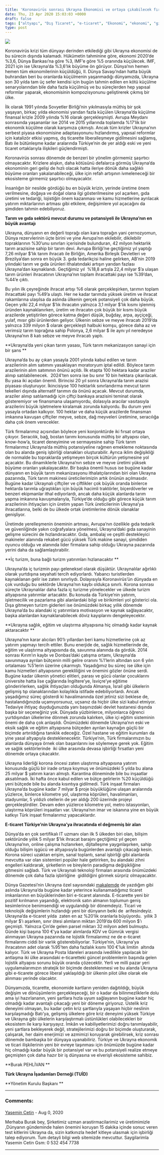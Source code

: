 ```yaml
---
title: 'Koronavirüs sonrası Ukrayna Ekonomisi ve ortaya çıkabilecek fırsatlar'
date: Thu, 23 Apr 2020 15:03:03 +0000
draft: false
tags: ["altyapı", "Dış Ticaret", "e-ticaret", "Ekonomi", "ekonomi", "gıda", "lojistik", "tarım", "teknoloji", "Ukrayna", "Ukrayna", "Ukrayna Dış İlişkileri"]
type: post
---
```



![](https://burakpehlivan.org/wp-content/uploads/2020/04/7e34d0cfda370e5b0da7bc540938c123_XL.jpg)

Koronavirüs krizi tüm dünyayı derinden etkilediği gibi Ukrayna ekonomisi de bu sürecin dışında kalamadı. Hükümetin tahminine göre, ekonomi 2020’de %3,6, Dünya Bankası’na göre %3, IMF’e göre %5 oranında küçülecek. IMF, 2021 için ise Ukrayna’da %3,6’lık büyüme ön görüyor. Dünya’nın hemen hemen tüm ekonomilerinin küçüldüğü, II. Dünya Savaşı’ndan hatta büyük buhrandan beri bu oranlarda küçülmenin yaşanmadığı dünyamızda, Ukrayna son 30 yılda tam üç sefer kendisi için bugün tahmin edilen en kötü küçülme senaryolarından bile daha fazla küçülmüş ve bu süreçlerden hep yapısal reformlar yaparak, ekonomisinin kompozisyonunu geliştirerek çıkmış bir ülke. 

İlk olarak 1991 yılında Sovyetler Birliği’nin yıkılmasıyla müthiş bir şok yaşayan, birkaç yılda ekonomisi yarıdan fazla küçülen Ukrayna’da küçülme finansal krizle 2009 yılında %16 olarak gerçekleşmişti. Avrupa Meydanı sonrasında yaşananlar ise 2014 ve 2015 yıllarında toplamda %17’lik bir ekonomik küçülme olarak karşımıza çıkmıştı. Ancak tüm krizler Ukrayna’nın serbest piyasa ekonomisine adaptasyonunu hızlandırmış, yapısal reformlar için katalizör etkisi yapmış, dış ticarette liberalleşmeye gidilmesini sağlamış, Batı ile bütünleşme kadar aralarında Türkiye’nin de yer aldığı eski ve yeni ticaret ortaklarıyla ilişkileri güçlendirmişti. 

Koronavirüs sonrası dönemde de benzeri bir yönelim görmemiz şaşırtıcı olmayacaktır. Krizlere alışkın, daha kötüsünü defalarca görmüş Ukrayna’da ekonominin geri gelişi de hızlı olacak hatta ileriye dönük daha sağlıklı büyüme oranları yakalanabileceği, ülke için refah artışının ivmeleneceği bir ekosisteme girmemiz şaşırtıcı olmayacaktır. 

İnsanlığın bir nesilde gördüğü bu en büyük krizin, yerinde üretime önem verilmesine, doğaya ve doğal olana ilgi gösterilmesine yol açarken, gıda üretimi ve tedariği, lojistiğin önem kazanması ve kamu hizmetlerine ayrılacak yatırım miktarlarının artması gibi etkilere, değişimlere yol açacağını da şimdiden tahmin edebiliyoruz. 

**Tarım ve gıda sektörü mevcut durumu ve potansiyeli ile Ukrayna’nın en büyük avantajı**

Ukrayna, dünyanın en değerli toprağı olan kara toprağın yani çernozyomun, Dünya rezervlerinin üçte birini ve yine Avrupa’nın ekilebilir, dikilebilir topraklarının %30’unu sınırları içerisinde bulunduran, 42 milyon hektarlık tarım arazisine sahip bir tarım devi. Avrupa Birliği’ne geçtiğimiz yıl yaptığı 7,26 milyar $’lık tarım ihracatı ile Birliğin, Amerika Birleşik Devletleri ve Brezilya’dan sonra en büyük 3. gıda tedarikçisi haline gelirken, AB’nin 2019 yılındaki tarım ve gıda ürünleri ithalatındaki artışın yarıdan fazlası Ukrayna’dan kaynaklandı. Geçtiğimiz yıl  %18,8 artışla 22,4 milyar $’a ulaşan tarım ürünleri ihracatının Ukrayna’nın toplam ihracattaki payı ise %39’dan, %44’e çıktı. 

Bu yılın ilk çeyreğinde ihracat artışı %6 olarak gerçekleşirken, tarımın toplam ihracattaki payı %49’a ulaştı. Her ne kadar tarımda yüksek üretim ve ihracat rakamlarına ulaşılsa da aslında ülkenin gerçek potansiyeli çok daha büyük. Geçen yılki 22,4 milyar $’lık ihracatın yalnızca 3,1 milyar $’lık kısmı işlenmiş üründen kaynaklanırken, üretim ve ihracatın çok büyük bir kısmı büyük arazilerde yetiştirilen görece katma değeri düşük, buğday, arpa, ayçiçeği, yulaf, mısır gibi ürünlerden geliyor. Ülkenin sebze ve meyve ihracatı 2019’da yalnızca 339 milyon $ olarak gerçekleşti halbuki komşu, görece daha az ve verimsiz tarım toprağına sahip Polonya, 2,6 milyar $ ile aynı yıl neredeyse Ukrayna’nın 8 katı sebze ve meyve ihracatı yaptı. 

**Ukrayna’da yeni çıkan tarım yasası, Türk tarım mekanizasyon sanayi için bir şans **

Ukrayna’da bu ay çıkan yasayla 2001 yılında kabul edilen ve tarım arazilerinin alım satımını yasaklayan moratoryum iptal edildi. Böylece tarım arazilerinin alım satımının önünü açıldı. İlk etapta 100 hektara kadar araziler alınıp satılabilenecek.  2024’ten sonra ise bu sınır 10 bin hektara çıkarılacak. Bu yasa iki açıdan önemli. Birincisi 20 yıl sonra Ukrayna’da tarım arazisi piyasası oluşturuyor. İkincisiyse 100 hektarlık sınırlandırma mevcut tarım tekelleri dışında alternatif tarımın da önünü açacak. Mevcut durumda, araziler alınıp satılamadığı için çiftçi bankaya arazisini teminat olarak gösteremiyor ve finansmana ulaşamıyordu, dolasıyla aracılar vasıtasıyla arazilerini büyük işletmelere kiralamak zorunda kalıyordu. Bu durum yeni yasayla ortadan kalkıyor. 100 hektar ve daha küçük arazilerde finansman imkanına kavuşan çiftçiler meyve, sebze, dağ meyveleri üretimine, seracılığa daha çok önem verecekler. 

Türk firmalarımız açısından böylece yeni konjonktürde iki fırsat ortaya çıkıyor. Seracılık, bağ, bostan tarımı konusunda müthiş bir altyapısı olan, know-how’a, ticaret deneyimine ve sermayesine sahip Türk tarım firmalarımız Ukrayna’da müthiş potansiyeline rağmen emekleme noktasında olan bu alanda geniş işbirliği olanakları oluşturabilir. Ayrıca iklim değişikliği de normalde bu topraklarda yetişmeyen birçok kültürün yetişmesine yol açacaktır. Bu dinamiklerle Ukrayna’nın sebze ve meyve üretimi yüksek büyüme oranları yakalayacaktır. Bir başka önemli husus ise bugüne kadar dünyanın en büyük tarım mekanizasyonu ithalatçılarından biri olan Ukrayna pazarında, Türk tarım makinesi üreticilerimizin artık önünün açılmasıdır. Bugüne kadar Ukraynalı çiftçiler ve çiftlikler çok büyük oranda binlerce hektarda tarımla uğraştıkları için büyük hacimli traktörler, biçerdöverler ve benzeri ekipmanlar ithal ediyorlardı, ancak daha küçük alanlarda tarım yapma imkanına kavuşmalarıyla, Türkiye’de olduğu gibi görece küçük tarım arazilerinin ihtiyaçları için üretim yapan Türk üreticilerinin Ukrayna’ya ihracatlarına, belki de bu ülkede ortak üretimlerine dönük olanaklar genişliyor. 

Üretimde yerelleşmenin öneminin artması, Avrupa’nın özellikle gıda tedarik ve güvenliğinde yakın coğrafyalara yönelmesi, Ukrayna’daki gıda sanayinin gelişme sürecini de hızlandıracaktır. Gıda, ambalaj ve çeşitli destekleyici makineler alanında rekabet gücü yüksek Türk makine sanayi, şimdiden oyuncu olduğu ve alanında lider firmalara sahip olduğu Ukrayna pazarında yerini daha da sağlamlaştırabilir. 

**İç turizm, buna bağlı turizm yatırımları hızlanacaktır **

Ukrayna’da iç turizmin payı geleneksel olarak düşüktür. Ukraynalılar ağırlıklı olarak yurtdışına seyahati tercih ediyorlardı. Yabancı turistlerden kaynaklanan gelir ise zaten sınırlıydı. Dolayısıyla Koronavirüs’ün dünyada en çok vurduğu bu sektörde Ukrayna’nın kaybı oldukça sınırlı. Korona sonrası süreçte Ukraynalılar daha fazla iç turizme yönelecekler ve ülkede turizm altyapısına yatırımlar artacaktır. Bu konuda da Türkiye’nin yatırım, işletmecilik ve pazarlama gibi alanlardaki bilgi ve birikimleri yol gösterici ola. Dışa gitmeyen turizm giderleri ise önümüzdeki birkaç yıllık dönemde Ukrayna’da bu alandaki iç yatırımlara motivasyon ve kaynak sağlayacaktır, başka alanlardan kaynaklanabilecek döviz kayıplarını dengeleyecektır. 

**Ukrayna sağlık, eğitim ve ulaştırma altyapısına hiç olmadığı kadar kaynak aktaracaktır **

Ukrayna’nın karar alıcıları 90’lı yıllardan beri kamu hizmetlerine çok az yatırım yapmayı tercih ettiler. Bunu enerjide de, sağlık hizmetlerinde de, eğitim ve ulaştırma altyapısında da, savunma alanında da gördük. 2014 sonrası Kırım’ın kaybı ve Donbas’daki çatışma ortamı, Ukrayna’da savunmaya ayrılan bütçenin milli gelire oranını %1’lerin altından son 6 yılın ortalaması %5’lerin üzerine çıkarmıştı. Yaşadığımız bu süreç ise ülke için kamu hizmetleri altyapısının gerekliliğini ve önemini gözler önüne serdi. Bugüne kadar ülkenin yönetici elitleri, parası ve gücü olanlar çocuklarını üniversite hatta lise çağlarında İngiltere’ye, İsviçre’ye eğitime gönderirlerken, sağlık ihtiyaçları olduğunda Almanya, İsrail gibi ülkelerin gelişmiş tıp olanaklarından kolaylıkla istifade edebiliyorlardı. Ancak yaşadığımız süreç gösterdi ki havalimanında özel jetiniz sizi beklese de, hastalandığınızda uçamıyorsunuz, uçsanız da hiçbir ülke sizi kabul etmiyor. Tedaviye ihtiyaç duyduğunuzda yanı başınızdaki devlet hastanesi dışında başka bir seçeneğiniz yok. Dünyada yüzbinlerce, milyonlarca öğrenci yurtdışından ülkelerine dönmek zorunda kalırken, ülke içi eğitim sisteminin önemi de daha çok anlaşıldı. Önümüzdeki dönemde Ukrayna’nın eski ve eksik sağlık ve eğitim altyapısına bütçeden ayrılan kaynağın güçlü bir biçimde artırıldığına tanıklık edeceğiz. Özel hastane ve eğitim kurumları da yine yasal altyapıyla desteklenecektir. Türkiye’nin, Türk firmalarımızın bu alanlarda dünyaya örnek olan başarılarını ise söylemeye gerek yok. Eğitim ve sağlık sektörlerinde  iki ülke arasında devasa işbirliği fırsatları yeni dönemde ortaya çıkacaktır. 

Ukrayna liderliği korona öncesi zaten ulaştırma altyapısına yatırım konusunda güçlü bir irade ortaya koymuş ve önümüzdeki 5 yılda bu alana 25 milyar $ yatırım kararı almıştı. Karantina döneminde bile bu inşaatlar aksatılmadı. İki hafta önce kabul edilen ve bütçe gelirlerin %20 küçüldüğü yeni bütçede bile bu alanda kısıntıya gidilmedi. Türk inşaat firmaları Ukrayna’da bugüne kadar 7 milyar $ proje büyüklüğüne ulaşan aralarında yüzlerce, binlerce kilometre yol, ulaştırma köprüleri, havalimanları, stadyumlar, 5 yıldızlı otellerin de yer aldığı 200 üzerinde projeyi gerçekleştirdiler. Devam eden yüzlerce kilometre yol, metro istasyonları, ulaştırma köprüleri inşaatları var. Ukrayna’nın imar ve iskanına yine en büyük katkıyı Türk inşaat firmalarımız yapacaklardır. 

**E-ticaret Türkiye’nin Ukrayna’ya ihracatında el değmemiş bir alan**

Dünya’da en çok sertifikalı IT uzmanı olan ilk 5 ülkeden biri olan, bilişim sektöründe yıllık 5 milyar $’lık ihracat barajını geçtiğimiz yıl geçen Ukrayna’nın, online çalışma hızlanırken, dijitalleşme yaygınlaşırken, sahip olduğu bilişim işgücü ve altyapısıyla bugünlerden avantajlı çıkacağı kesin. Korona süreci uzaktan erişim, sanal toplantı, sanal işbirliği gibi alanlarda mevcutta var olan sistemleri popüler hale getirirken, bu alandaki zihni engelleri kaldırarak, şirketlerin ve bireylerin paradigma değişikliğine gitmesini sağladı. Türk ve Ukraynalı teknoloji firmaları arasında önümüzdeki dönemde çok daha fazla işbirliğine  gidildiğini görmek sürpriz olmayacaktır. 

Dünya Gazetesi’nin Ukrayna özel sayısındaki [makalemde](https://burakpehlivan.org/7940/turkiye-ile-ukrayna-arasinda-e-ticaret-firsatlari-dunya-gazetesi-icin-yazdim/) de yazdığım gibi aslında Ukrayna’da bugüne kadar yeterince kullanamadığımız ticaret imkanlarının en büyüklerinden biri e-ticaret alanında. E-ticarette yeni bir pozitif kırılmanın yaşandığı, elektronik satın almanın toplumun geniş kesimlerince benimsendiği ve uygulandığı bir dönemdeyiz. Ticari ve teknolojik değişimlerin hızlandığı yeni bir dünyanın belki de  arifesindeyiz. Ukrayna’da e-ticaret yılda  zaten en az %20’lik oranlarla büyüyordu.  yıllık 3 milyar $’ı aşarken, sınır ötesi alımların miktarı 2019’da 600 milyon $’ı geçmişti. Yalnızca Çin’de gelen parsel miktarı 32 milyon adeti bulmuştu. Günde kişi başına 100 €’ya kadar alımlarda KDV ve Gümrük vergisi alınmayan Ukrayna pazarında ne lojistik firmalarımız ne de e-ticaret firmalarımı ciddi bir varlık gösterebiliyorlar. Türkiye’nin, Ukrayna’ya ihracatının adet olarak %95’ten daha fazlalık kısmı 100 €’luk limitin  altında kalıyor. Türk ve Ukrayna Posta İdareleri arasında ivedilikle yapılacak bir antlaşma iki ülke arasındaki e-ticaretteki güncel problemlerin başında gelen lojistik altyapısı sorunu büyük oranda çözecektir. Yerli ve milli pazar yeri uygulamalarımızın stratejik bir biçimde desteklenmesi ve bu alanda Ukrayna gibi e-ticarete görece liberal yaklaşıldığı bir ülkenin pilot ülke olarak ele alınması yerinde olacaktır.

Dünyamızda, ticarette, ekonomide kartların yeniden dağıtıldığı, büyük değişim ve dönüşümlerin gerçekleşeceği, bir o kadar da bilinmezliklerle dolu ama iyi hazırlananın, yeni şartlara hızla uyum sağlayanın bugüne kadar hiç olmadığı kadar avantajlı çıkacağı yeni bir döneme giriyoruz. Üstelik kriz deneyimi olmayan, bu kadar çetin kriz şartlarıyla yaşayan hiçbir neslinin karşılaşmadığı Batı’ya, gelişmiş ülkelere göre kriz deneyimi yüksek Türkiye ve Ukrayna gibi ülkelerin karşılaştırmalı üstünlükleri olabilecekleri bir ekosistem ile karşı karşıyayız. İmkân ve kabiliyetlerimizi doğru tanımlayabilir, yeni şartlara bekleyerek değil, stratejilerimizi doğru bir biçimde oluşturarak, çalışarak, her daim enerjimizi ve azmimizi koruyarak girebilirsek, kriz sonrası dönemde bambaşka bir dünyaya uyanabiliriz. Türkiye ve Ukrayna ekonomik ve ticari ilişkilerinin yeni bir evreye taşınması için önümüzde bugüne kadar hiç olmadığı kadar büyük bir potansiyel var ve bu potansiyeli realize etmeye geçmişten çok daha hazır bir iş dünyasına ve elverişli ekosisteme sahibiz. 

**Burak PEHLİVAN **

**Türk Ukrayna İşadamları Derneği (TUİD)**

**Yönetim Kurulu Başkanı **


---
### Comments:
#### 
[Yasemin Cetin](http://Visionbiotechnology.com "Yasemincetin571@gmail.com") - <time datetime="2020-08-30 21:39:53">Aug 0, 2020</time>

Merhaba Burak bey,
Şirketimiz uzman arastirmacilarimiz ve üretimimizle ,Dünyanın gündeminde halen önemini koruyan 15 dakika içinde sonuc veren test kitlerini Ukrayna da, sizin katkınızla hedef kitleye ulasmak için işbirliği talep ediyorum. Tum detayli bilgi web sitemizde mevcuttur.
Saygilarimla
Yasemin Cetin
Gsm: 0 532 454 7738
<hr />
